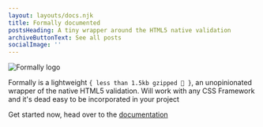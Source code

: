 ```yaml
---
layout: layouts/docs.njk
title: Formally documented
postsHeading: A tiny wrapper around the HTML5 native validation
archiveButtonText: See all posts
socialImage: ''
---
```

![Formally logo](/images/formally.svg)

Formally is a lightweight `{ less than 1.5kb gzipped 🤯 }`, an unopinionated wrapper of the native HTML5 validation. Will work with any CSS Framework and it's dead easy to be incorporated in your project

Get started now, head over to the [documentation](/documentation)
